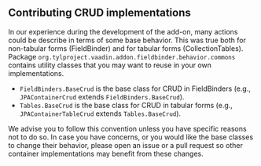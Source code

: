 ## Contributing CRUD implementations

In our experience during the development of the add-on, many actions could be describe in terms of some base behavior. This was true both for non-tabular forms (FieldBinder) and for tabular forms (CollectionTables). Package `org.tylproject.vaadin.addon.fieldbinder.behavior.commons` contains utility classes that you may want to reuse in your own implementations. 

* `FieldBinders.BaseCrud` is the base class for CRUD in FieldBinders (e.g., `JPAContainerCrud` extends `FieldBinders.BaseCrud`).  
* `Tables.BaseCrud` is the base class for CRUD in tabular forms (e.g., `JPAContainerTableCrud` extends `Tables.BaseCrud`).

We advise you to follow this convention unless you have specific reasons not to do so. In case you have concerns, or you would like the base classes to change their behavior, please open an issue or a pull request so other container implementations may benefit from these changes.

